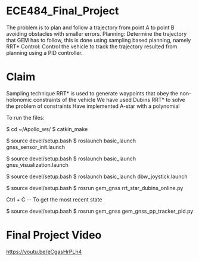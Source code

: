 # ECE484_Final_Project
The problem is to plan and follow a trajectory from point A to point B avoiding obstacles with smaller errors. Planning: Determine the trajectory that GEM has to follow, this is done using sampling based planning, namely RRT* Control: Control the vehicle to track the trajectory resulted from planning using a PID controller.

# Claim
Sampling technique RRT* is used to generate waypoints that obey the non-holonomic constraints of the vehicle
We have used Dubins RRT* to solve the problem of constraints
Have implemented A-star with a polynomial

To run the files:


$ cd ~/Apollo_ws/
$ catkin_make

$ source devel/setup.bash
$ roslaunch basic_launch gnss_sensor_init.launch

$ source devel/setup.bash
$ roslaunch basic_launch gnss_visualization.launch

$ source devel/setup.bash
$ roslaunch basic_launch dbw_joystick.launch

$ source devel/setup.bash
$ rosrun gem_gnss rrt_star_dubins_online.py

Ctrl + C -- To get the most recent state

$ source devel/setup.bash
$ rosrun gem_gnss gem_gnss_pp_tracker_pid.py


# Final Project Video
https://youtu.be/eCgasHrPLh4
